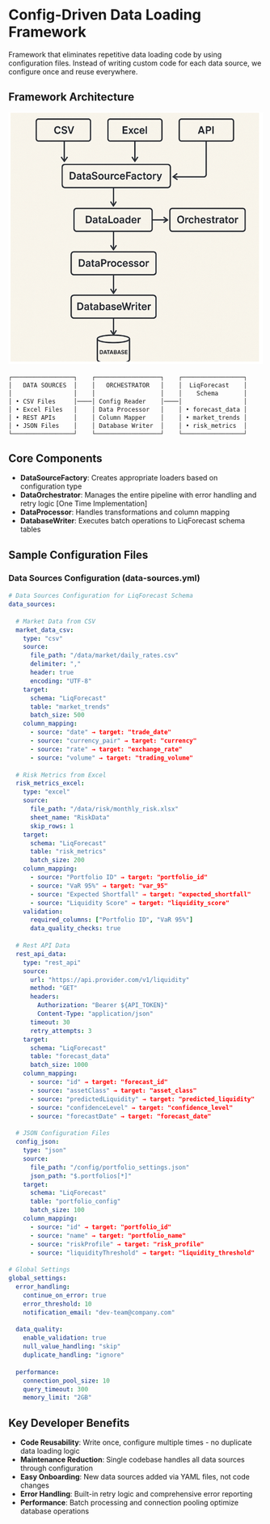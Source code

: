 # Config-Driven Data Loading Framework

Framework that eliminates repetitive data loading code by using configuration files. Instead of writing custom code for each data source, we configure once and reuse everywhere.

## **Framework Architecture**

![Flow Diagram](./img.png)

```
┌─────────────────┐    ┌──────────────────┐    ┌─────────────────┐
│   DATA SOURCES  │    │   ORCHESTRATOR   │    │  LiqForecast    │
│                 │    │                  │    │    Schema       │
│ • CSV Files     │────│ Config Reader    │────│                 │
│ • Excel Files   │    │ Data Processor   │    │ • forecast_data │
│ • REST APIs     │    │ Column Mapper    │    │ • market_trends │
│ • JSON Files    │    │ Database Writer  │    │ • risk_metrics  │
└─────────────────┘    └──────────────────┘    └─────────────────┘
```

## **Core Components**

- **DataSourceFactory**: Creates appropriate loaders based on configuration type
- **DataOrchestrator**: Manages the entire pipeline with error handling and retry logic [One Time Implementation]
- **DataProcessor**: Handles transformations and column mapping
- **DatabaseWriter**: Executes batch operations to LiqForecast schema tables

## **Sample Configuration Files**

### **Data Sources Configuration (data-sources.yml)**

```yaml
# Data Sources Configuration for LiqForecast Schema
data_sources:
  
  # Market Data from CSV
  market_data_csv:
    type: "csv"
    source:
      file_path: "/data/market/daily_rates.csv"
      delimiter: ","
      header: true
      encoding: "UTF-8"
    target:
      schema: "LiqForecast"
      table: "market_trends"
      batch_size: 500
    column_mapping:
      - source: "date" → target: "trade_date"
      - source: "currency_pair" → target: "currency"
      - source: "rate" → target: "exchange_rate"
      - source: "volume" → target: "trading_volume"
    
  # Risk Metrics from Excel
  risk_metrics_excel:
    type: "excel"
    source:
      file_path: "/data/risk/monthly_risk.xlsx"
      sheet_name: "RiskData"
      skip_rows: 1
    target:
      schema: "LiqForecast"
      table: "risk_metrics"
      batch_size: 200
    column_mapping:
      - source: "Portfolio ID" → target: "portfolio_id"
      - source: "VaR 95%" → target: "var_95"
      - source: "Expected Shortfall" → target: "expected_shortfall"
      - source: "Liquidity Score" → target: "liquidity_score"
    validation:
      required_columns: ["Portfolio ID", "VaR 95%"]
      data_quality_checks: true
      
  # Rest API Data
  rest_api_data:
    type: "rest_api"
    source:
      url: "https://api.provider.com/v1/liquidity"
      method: "GET"
      headers:
        Authorization: "Bearer ${API_TOKEN}"
        Content-Type: "application/json"
      timeout: 30
      retry_attempts: 3
    target:
      schema: "LiqForecast"
      table: "forecast_data"
      batch_size: 1000
    column_mapping:
      - source: "id" → target: "forecast_id"
      - source: "assetClass" → target: "asset_class"
      - source: "predictedLiquidity" → target: "predicted_liquidity"
      - source: "confidenceLevel" → target: "confidence_level"
      - source: "forecastDate" → target: "forecast_date"
    
  # JSON Configuration Files
  config_json:
    type: "json"
    source:
      file_path: "/config/portfolio_settings.json"
      json_path: "$.portfolios[*]"
    target:
      schema: "LiqForecast"
      table: "portfolio_config"
      batch_size: 100
    column_mapping:
      - source: "id" → target: "portfolio_id"
      - source: "name" → target: "portfolio_name"
      - source: "riskProfile" → target: "risk_profile"
      - source: "liquidityThreshold" → target: "liquidity_threshold"

# Global Settings
global_settings:
  error_handling:
    continue_on_error: true
    error_threshold: 10
    notification_email: "dev-team@company.com"
    
  data_quality:
    enable_validation: true
    null_value_handling: "skip"
    duplicate_handling: "ignore"
    
  performance:
    connection_pool_size: 10
    query_timeout: 300
    memory_limit: "2GB"
```
## **Key Developer Benefits**

- **Code Reusability**: Write once, configure multiple times - no duplicate data loading logic
- **Maintenance Reduction**: Single codebase handles all data sources through configuration
- **Easy Onboarding**: New data sources added via YAML files, not code changes
- **Error Handling**: Built-in retry logic and comprehensive error reporting
- **Performance**: Batch processing and connection pooling optimize database operations
